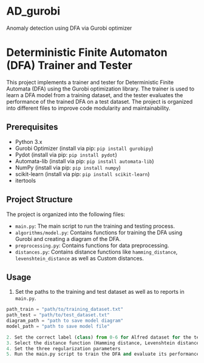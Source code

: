 # AD_gurobi
Anomaly detection using DFA via Gurobi optimizer

# Deterministic Finite Automaton (DFA) Trainer and Tester

This project implements a trainer and tester for Deterministic Finite Automata (DFA) using the Gurobi optimization library. The trainer is used to learn a DFA model from a training dataset, and the tester evaluates the performance of the trained DFA on a test dataset. The project is organized into different files to improve code modularity and maintainability.

## Prerequisites

- Python 3.x
- Gurobi Optimizer (install via pip: `pip install gurobipy`)
- Pydot (install via pip: `pip install pydot`)
- Automata-lib (install via pip: `pip install automata-lib`)
- NumPy (install via pip: `pip install numpy`)
- scikit-learn (install via pip: `pip install scikit-learn`)
- itertools

## Project Structure

The project is organized into the following files:

- `main.py`: The main script to run the training and testing process.
- `algorithms/model.py`: Contains functions for training the DFA using Gurobi and creating a diagram of the DFA.
- `preprocessing.py`: Contains functions for data preprocessing.
- `distances.py`: Contains distance functions like `hamming_distance`, `levenshtein_distance` as well as Custom distances.


## Usage

1. Set the paths to the training and test dataset as well as to reports in `main.py`.

```python
path_train = "path/to/training_dataset.txt"
path_test = "path/to/test_dataset.txt"
diagram_path = "path to save model diagram"
model_path = "path to save model file"

2. Set the correct label (class) from 0-6 for Alfred dataset for the test and train dataset in main.py
3. Select the distance function (Hamming distance, Levenshtein distance)
4. Set the three regularization parameters 
5. Run the main.py script to train the DFA and evaluate its performance on the test dataset.
  
